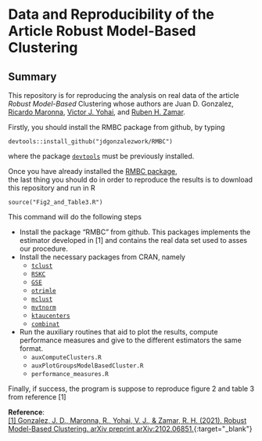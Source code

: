 Data and Reproducibility of the Article Robust Model-Based Clustering
=====================================================================

Summary
-------

This repository is for reproducing the analysis on real data of the
article *Robust Model-Based* Clustering whose authors are Juan D.
Gonzalez, [Ricardo
Maronna](https://scholar.google.com/citations?user=Cqa77SYAAAAJ&hl=en),
[Victor J.
Yohai](https://scholar.google.com/citations?user=fBUfRqcAAAAJ&hl=en),
and [Ruben H.
Zamar](https://scholar.google.ca/citations?user=XgRp4HUAAAAJ&hl=en).

Firstly, you should install the RMBC package from github, by typing

    devtools::install_github("jdgonzalezwork/RMBC")

where the package
[`devtools`](https://cran.r-project.org/web/packages/devtools/index.html)
must be previously installed.

Once you have already installed the [RMBC
package](https://github.com/jdgonzalezwork/RMBC/),  
the last thing you should do in order to reproduce the results is to
download this repository and run in R

    source("Fig2_and_Table3.R")

This command will do the following steps

-   Install the package “RMBC” from github. This packages implements the
    estimator developed in \[1\] and contains the real data set used to
    asses our procedure.
-   Install the necessary packages from CRAN, namely
    -   [`tclust`](https://cran.r-project.org/web/packages/tclust/index.html)
    -   [`RSKC`](https://cran.r-project.org/web/packages/RSKC/index.html)
    -   [`GSE`](https://cran.r-project.org/web/packages/GSE/index.html)
    -   [`otrimle`](https://cran.r-project.org/web/packages/otrimle/index.html)
    -   [`mclust`](https://cran.r-project.org/web/packages/mclust/index.html)
    -   [`mvtnorm`](https://cran.r-project.org/web/packages/mvtnorm/index.html)
    -   [`ktaucenters`](https://cran.r-project.org/web/packages/ktaucenters/index.html)
    -   [`combinat`](https://cran.r-project.org/web/packages/combinat/index.html)
-   Run the auxiliary routines that aid to plot the results, compute
    performance measures and give to the different estimators the same
    format.
    -   `auxComputeClusters.R`
    -   `auxPlotGroupsModelBasedCluster.R`
    -   `performance_measures.R`

Finally, if success, the program is suppose to reproduce figure 2 and
table 3 from reference \[1\]

**Reference**:  
[\[1\] Gonzalez, J. D., Maronna, R., Yohai, V. J., & Zamar, R. H.
(2021). Robust Model-Based Clustering. arXiv preprint
arXiv:2102.06851.](https://arxiv.org/pdf/2102.06851.pdf){:target="\_blank"}
